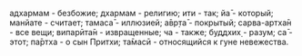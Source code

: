 адхармам - безбожие; дхармам - религию; ити - так; йа̄ - который; манйате - считает; тамаса̄ - иллюзией; а̄вр̣та̄ - покрытый; сарва-артха̄н - все вещи; випарӣта̄н - извращенные; ча - также; буддхих̣ - разум; са̄ - этот; па̄ртха - о сын Притхи; та̄масӣ - относящийся к гуне невежества.
